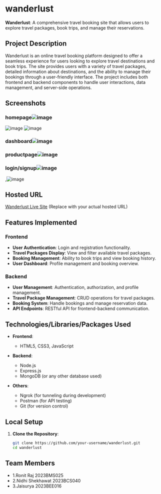 # wanderlust
**Wanderlust**: A comprehensive travel booking site that allows users to explore travel packages, book trips, and manage their reservations.

## Project Description
Wanderlust is an online travel booking platform designed to offer a seamless experience for users looking to explore travel destinations and book trips. The site provides users with a variety of travel packages, detailed information about destinations, and the ability to manage their bookings through a user-friendly interface. The project includes both frontend and backend components to handle user interactions, data management, and server-side operations.

## Screenshots
### homepage![image](https://github.com/user-attachments/assets/701766d6-9a3e-4be9-8312-e0187f8725e0)

![image](https://github.com/user-attachments/assets/31af8d98-45b5-4bb1-a678-17a1489fc998)
![image](https://github.com/user-attachments/assets/6fca4b5a-d2eb-4840-8075-c474674c212d)

### dashboard![image](https://github.com/user-attachments/assets/54ceadb7-a334-4947-98e6-bb825a2919a8)

### productpage![image](https://github.com/user-attachments/assets/2c714638-10e1-439a-b0c1-1453202b8107)

### login/signup![image](https://github.com/user-attachments/assets/b66078e5-808a-42cf-b3c5-95d9af0c330b)
,![image](https://github.com/user-attachments/assets/2f7d801b-ee40-408b-bac4-8017ce345d61)


## Hosted URL
[Wanderlust Live Site](https://wanderlust.example.com) (Replace with your actual hosted URL)

## Features Implemented
### Frontend
- **User Authentication**: Login and registration functionality.
- **Travel Packages Display**: View and filter available travel packages.
- **Booking Management**: Ability to book trips and view booking history.
- **User Dashboard**: Profile management and booking overview.


### Backend
- **User Management**: Authentication, authorization, and profile management.
- **Travel Package Management**: CRUD operations for travel packages.
- **Booking System**: Handle bookings and manage reservation data.
- **API Endpoints**: RESTful API for frontend-backend communication.

## Technologies/Libraries/Packages Used
- **Frontend**:
  - HTML5, CSS3, JavaScript
  
- **Backend**:
  - Node.js
  - Express.js
  - MongoDB (or any other database used)
- **Others**:
  - Ngrok (for tunneling during development)
  - Postman (for API testing)
  - Git (for version control)

## Local Setup
1. **Clone the Repository**:
   ```bash
   git clone https://github.com/your-username/wanderlust.git
   cd wanderlust
## Team Members
- 1.Ronit Raj 2023BMS025
- 2.Nidhi Shekhawat 2023BCS040
- 3.Jaisurya 2023BEE016

